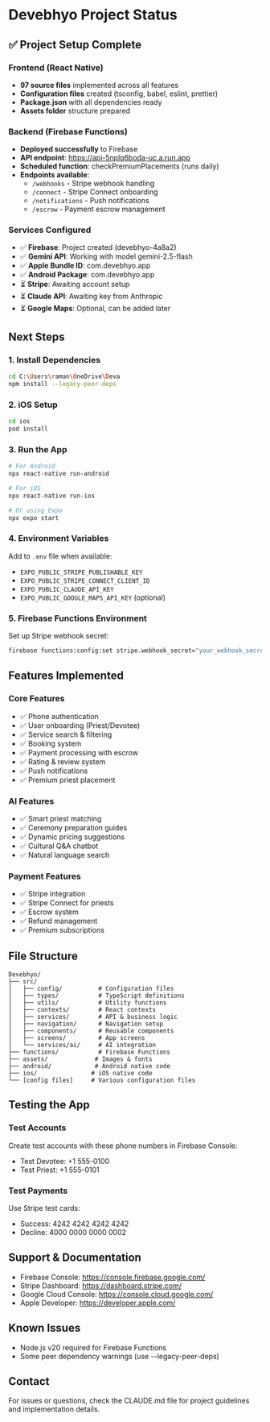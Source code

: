 # Devebhyo Project Status

## ✅ Project Setup Complete

### Frontend (React Native)
- **97 source files** implemented across all features
- **Configuration files** created (tsconfig, babel, eslint, prettier)
- **Package.json** with all dependencies ready
- **Assets folder** structure prepared

### Backend (Firebase Functions)
- **Deployed successfully** to Firebase
- **API endpoint**: https://api-5nplq6boda-uc.a.run.app
- **Scheduled function**: checkPremiumPlacements (runs daily)
- **Endpoints available**:
  - `/webhooks` - Stripe webhook handling
  - `/connect` - Stripe Connect onboarding
  - `/notifications` - Push notifications
  - `/escrow` - Payment escrow management

### Services Configured
- ✅ **Firebase**: Project created (devebhyo-4a8a2)
- ✅ **Gemini API**: Working with model gemini-2.5-flash
- ✅ **Apple Bundle ID**: com.devebhyo.app
- ✅ **Android Package**: com.devebhyo.app
- ⏳ **Stripe**: Awaiting account setup
- ⏳ **Claude API**: Awaiting key from Anthropic
- ⏳ **Google Maps**: Optional, can be added later

## Next Steps

### 1. Install Dependencies
```bash
cd C:\Users\raman\OneDrive\Deva
npm install --legacy-peer-deps
```

### 2. iOS Setup
```bash
cd ios
pod install
```

### 3. Run the App
```bash
# For Android
npx react-native run-android

# For iOS
npx react-native run-ios

# Or using Expo
npx expo start
```

### 4. Environment Variables
Add to `.env` file when available:
- `EXPO_PUBLIC_STRIPE_PUBLISHABLE_KEY`
- `EXPO_PUBLIC_STRIPE_CONNECT_CLIENT_ID`
- `EXPO_PUBLIC_CLAUDE_API_KEY`
- `EXPO_PUBLIC_GOOGLE_MAPS_API_KEY` (optional)

### 5. Firebase Functions Environment
Set up Stripe webhook secret:
```bash
firebase functions:config:set stripe.webhook_secret="your_webhook_secret"
```

## Features Implemented

### Core Features
- ✅ Phone authentication
- ✅ User onboarding (Priest/Devotee)
- ✅ Service search & filtering
- ✅ Booking system
- ✅ Payment processing with escrow
- ✅ Rating & review system
- ✅ Push notifications
- ✅ Premium priest placement

### AI Features
- ✅ Smart priest matching
- ✅ Ceremony preparation guides
- ✅ Dynamic pricing suggestions
- ✅ Cultural Q&A chatbot
- ✅ Natural language search

### Payment Features
- ✅ Stripe integration
- ✅ Stripe Connect for priests
- ✅ Escrow system
- ✅ Refund management
- ✅ Premium subscriptions

## File Structure
```
Devebhyo/
├── src/
│   ├── config/          # Configuration files
│   ├── types/           # TypeScript definitions
│   ├── utils/           # Utility functions
│   ├── contexts/        # React contexts
│   ├── services/        # API & business logic
│   ├── navigation/      # Navigation setup
│   ├── components/      # Reusable components
│   ├── screens/         # App screens
│   └── services/ai/     # AI integration
├── functions/           # Firebase Functions
├── assets/             # Images & fonts
├── android/            # Android native code
├── ios/               # iOS native code
└── [config files]     # Various configuration files
```

## Testing the App

### Test Accounts
Create test accounts with these phone numbers in Firebase Console:
- Test Devotee: +1 555-0100
- Test Priest: +1 555-0101

### Test Payments
Use Stripe test cards:
- Success: 4242 4242 4242 4242
- Decline: 4000 0000 0000 0002

## Support & Documentation
- Firebase Console: https://console.firebase.google.com/
- Stripe Dashboard: https://dashboard.stripe.com/
- Google Cloud Console: https://console.cloud.google.com/
- Apple Developer: https://developer.apple.com/

## Known Issues
- Node.js v20 required for Firebase Functions
- Some peer dependency warnings (use --legacy-peer-deps)

## Contact
For issues or questions, check the CLAUDE.md file for project guidelines and implementation details.